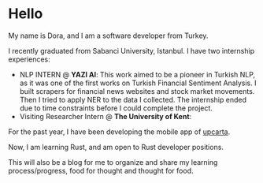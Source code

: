 # Hello

My name is Dora, and I am a software developer from Turkey.

I recently graduated from Sabanci University, Istanbul.
I have two internship experiences:
- NLP INTERN @ **YAZI AI**: This work aimed to be a pioneer in Turkish NLP, as it was one of the first works on Turkish Financial Sentiment Analysis. I built scrapers for financial news websites and stock market movements. Then I tried to apply NER to the data I collected. The internship ended due to time constraints before I could complete the project.
- Visiting Researcher Intern @ **The University of Kent**:

For the past year, I have been developing the mobile app of [upcarta](https://www.upcarta.com/).

Now, I am learning Rust, and am open to Rust developer positions.

This will also be a blog for me to organize and share my learning process/progress, food for thought and thought for food.